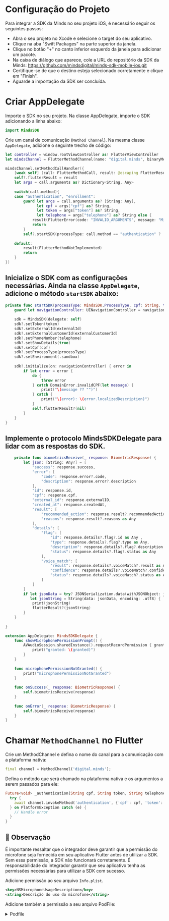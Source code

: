 

# Configuração do Projeto


Para integrar a SDK da Minds no seu projeto iOS, é necessário seguir os seguintes passos:

- Abra o seu projeto no Xcode e selecione o target do seu aplicativo.
- Clique na aba "Swift Packages" na parte superior da janela.
- Clique no botão "+" no canto inferior esquerdo da janela para adicionar um pacote.
- Na caixa de diálogo que aparece, cole a URL do repositório da SDK da Minds: https://github.com/mindsdigital/minds-sdk-mobile-ios.git
- Certifique-se de que o destino esteja selecionado corretamente e clique em "Finish".
- Aguarde a importação da SDK ser concluída.

# Criar AppDelegate

Importe o SDK no seu projeto. Na classe AppDelegate, importe o SDK adicionando a linha abaixo:

```swift
import MindsSDK
```

Crie um canal de comunicação (`Method Channel`). Na mesma classe `AppDelegate`, adicione o seguinte trecho de código:

```swift
let controller = window.rootViewController as! FlutterViewController
let mindsChannel = FlutterMethodChannel(name: "digital.minds", binaryMessenger: controller.binaryMessenger)

mindsChannel.setMethodCallHandler({
    [weak self] (call: FlutterMethodCall, result: @escaping FlutterResult) -> Void in
    self?.flutterResult = result
    let args = call.arguments as? Dictionary<String, Any>
    
    switch(call.method){
    case "authentication", "enrollment":
        guard let args = call.arguments as? [String: Any],
              let cpf = args["cpf"] as? String,
              let token = args["token"] as? String,
              let telephone = args["telephone"] as? String else {
            result(FlutterError(code: "INVALID_ARGUMENTS", message: "Missing required arguments", details: nil))
            return
        }
        self?.startSDK(processType: call.method == "authentication" ? .authentication : .enrollment, cpf: cpf, token: token, telephone: telephone, externalId: nil, externalCustomerId: nil)
        
    default:
        result(FlutterMethodNotImplemented)
        return
    }
})
```

## Inicialize o SDK com as configurações necessárias. Ainda na classe `AppDelegate`, adicione o método `startSDK` abaixo:


```swift
private func startSDK(processType: MindsSDK.ProcessType, cpf: String, token: String, telephone: String, externalId: String?, externalCustomerId: String?) {
    guard let navigationController: UINavigationController = navigationController else { return }
    
    sdk = MindsSDK(delegate: self)
    sdk?.setToken(token)
    sdk?.setExternalId(externalId)
    sdk?.setExternalCustomerId(externalCustomerId)
    sdk?.setPhoneNumber(telephone)
    sdk?.setShowDetails(true)
    sdk?.setCpf(cpf)
    sdk?.setProcessType(processType)
    sdk?.setEnvironment(.sandbox)
    
    sdk?.initialize(on: navigationController) { error in
        if let error = error {
            do {
                throw error
            } catch DomainError.invalidCPF(let message) {
                print("\(message ?? "")")
            } catch {
                print("\(error): \(error.localizedDescription)")
            }
            self.flutterResult?(nil)
        }
    }
}
```
## Implemente o protocolo MindsSDKDelegate para lidar com as respostas do SDK.

```swift
    private func biometricsReceive(_ response: BiometricResponse) {
        let json: [String: Any?] = [
            "success": response.success,
            "error": [
                "code": response.error?.code,
                "description": response.error?.description
            ],
            "id": response.id,
            "cpf": response.cpf,
            "external_id": response.externalID,
            "created_at": response.createdAt,
            "result": [
                "recommended_action": response.result?.recommendedAction as Any,
                "reasons": response.result?.reasons as Any
            ],
            "details": [
                "flag": [
                    "id": response.details?.flag?.id as Any ,
                    "type": response.details?.flag?.type as Any,
                    "description": response.details?.flag?.description as Any,
                    "status": response.details?.flag?.status as Any
                ],
                "voice_match": [
                    "result": response.details?.voiceMatch?.result as Any,
                    "confidence": response.details?.voiceMatch?.confidence as Any,
                    "status": response.details?.voiceMatch?.status as Any
                ]
            ]
        ]
        if let jsonData = try? JSONSerialization.data(withJSONObject: json),
           let jsonString = String(data: jsonData, encoding: .utf8) {
            print(jsonString)
            flutterResult?(jsonString)
        }
    }
    
}

extension AppDelegate: MindsSDKDelegate {
    func showMicrophonePermissionPrompt() {
        AVAudioSession.sharedInstance().requestRecordPermission { granted in
            print("granted: \(granted)")
        }
    }
    
    func microphonePermissionNotGranted() {
        print("microphonePermissionNotGranted")
    }
    
    func onSuccess(_ response: BiometricResponse) {
        self.biometricsReceive(response)
    }
    
    func onError(_ response: BiometricResponse) {
        self.biometricsReceive(response)
    }
}
```

# Chamar `MethodChannel` no Flutter

Crie um MethodChannel e defina o nome do canal para a comunicação com a plataforma nativa:

```dart
final channel = MethodChannel('digital.minds');
```
Defina o método que será chamado na plataforma nativa e os argumentos a serem passados para ele:

```dart
Future<void> _authentication(String cpf, String token, String telephone) async {
  try {
    await channel.invokeMethod('authentication', {'cpf': cpf, 'token': token, 'telephone': telephone});
  } on PlatformException catch (e) {
    // Handle error
  }
}
```

## 📌 Observação

É importante ressaltar que o integrador deve garantir que a permissão do microfone seja fornecida em seu aplicativo Flutter antes de utilizar a SDK. Sem essa permissão, a SDK não funcionará corretamente. É responsabilidade do integrador garantir que seu aplicativo tenha as permissões necessárias para utilizar a SDK com sucesso.

Adicione permissão ao seu arquivo `Info.plist`.

```xml
<key>NSMicrophoneUsageDescription</key>
<string>Descrição do uso do microfone</string>
```

Adicione também a permissão a seu arquivo PodFile:

<details>
<summary>Podfile</summary>

```ruby
post_install do |installer|
  installer.pods_project.targets.each do |target|
    flutter_additional_ios_build_settings(target)
    # Start of the permission_handler configuration
    target.build_configurations.each do |config|

      # You can enable the permissions needed here. For example to enable camera
      # permission, just remove the `#` character in front so it looks like this:
      #
      # ## dart: PermissionGroup.camera
      # 'PERMISSION_CAMERA=1'
      #
      #  Preprocessor definitions can be found in: https://github.com/Baseflow/flutter-permission-handler/blob/master/permission_handler_apple/ios/Classes/PermissionHandlerEnums.h
      config.build_settings['GCC_PREPROCESSOR_DEFINITIONS'] ||= [
        '$(inherited)',

        ## dart: PermissionGroup.microphone
        'PERMISSION_MICROPHONE=1',

      ]

    end 
    # End of the permission_handler configuration
  end
end
```

</details>







